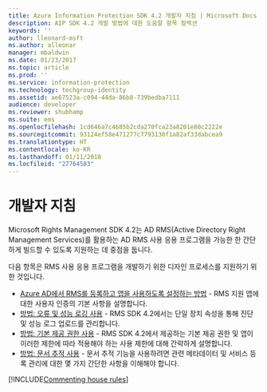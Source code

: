 ```yaml
---
title: Azure Information Protection SDK 4.2 개발자 지침 | Microsoft Docs
description: AIP SDK 4.2 개발 방법에 대한 도움말 항목 컬렉션
keywords: ''
author: lleonard-msft
ms.author: alleonar
manager: mbaldwin
ms.date: 01/23/2017
ms.topic: article
ms.prod: ''
ms.service: information-protection
ms.technology: techgroup-identity
ms.assetid: ae67523a-c094-44da-86b8-739bedba7111
audience: developer
ms.reviewer: shubhamp
ms.suite: ems
ms.openlocfilehash: 1cd646a7c4685b2cda270fca23a8201e80c2222e
ms.sourcegitcommit: 93124ef58e471277c7793130f1a82af33dabcea9
ms.translationtype: HT
ms.contentlocale: ko-KR
ms.lasthandoff: 01/11/2018
ms.locfileid: "27764583"
---
```

# <a name="developer-guidance"></a>개발자 지침
Microsoft Rights Management SDK 4.2는 AD RMS(Active Directory Right Management Services)를 활용하는 AD RMS 사용 응용 프로그램을 가능한 한 간단하게 빌드할 수 있도록 지원하는 데 중점을 둡니다.

다음 항목은 RMS 사용 응용 프로그램을 개발하기 위한 디자인 프로세스를 지원하기 위한 것입니다.

- [Azure AD에서 RMS를 등록하고 앱을 사용하도록 설정하는 방법](authentication-integration.md) - RMS 지원 앱에 대한 사용자 인증의 기본 사항을 설명합니다.
- [방법: 오류 및 성능 로깅 사용](enabling-logging.md) - RMS SDK 4.2에서는 단일 장치 속성을 통해 진단 및 성능 로그 업로드를 관리합니다.
- [방법: 기본 제공 권한 사용](built-in-rights-usage-restriction-reference.md) - RMS SDK 4.2에서 제공하는 기본 제공 권한 및 앱이 이러한 제한에 따라 적용해야 하는 사용 제한에 대해 간략하게 설명합니다.
- [방법: 문서 추적 사용](how-to-use-document-tracking.md) - 문서 추적 기능을 사용하려면 관련 메타데이터 및 서비스 등록 관리에 대한 몇 가지 간단한 사항을 이해해야 합니다.

[!INCLUDE[Commenting house rules](../includes/houserules.md)]